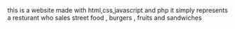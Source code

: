 this is a website made with html,css,javascript and php
it simply represents a resturant who sales street food , burgers , fruits and sandwiches
